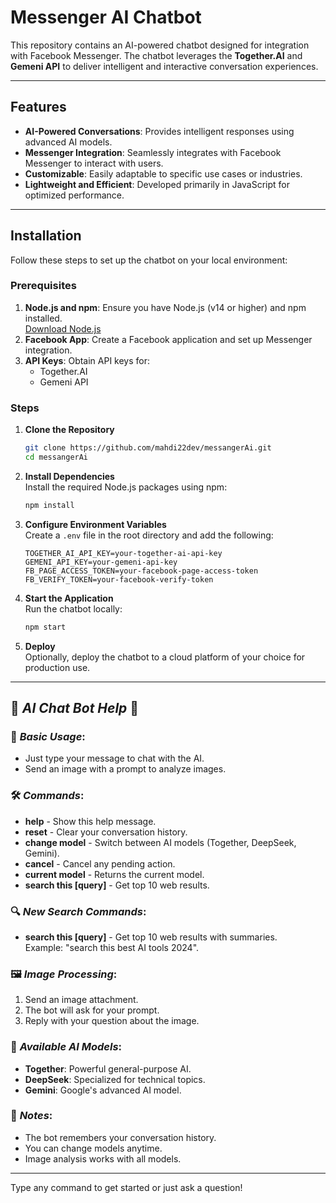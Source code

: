 # Messenger AI Chatbot

This repository contains an AI-powered chatbot designed for integration with Facebook Messenger. The chatbot leverages the **Together.AI** and **Gemeni API** to deliver intelligent and interactive conversation experiences.

---

## Features

- **AI-Powered Conversations**: Provides intelligent responses using advanced AI models.
- **Messenger Integration**: Seamlessly integrates with Facebook Messenger to interact with users.
- **Customizable**: Easily adaptable to specific use cases or industries.
- **Lightweight and Efficient**: Developed primarily in JavaScript for optimized performance.

---

## Installation

Follow these steps to set up the chatbot on your local environment:

### Prerequisites

1. **Node.js and npm**: Ensure you have Node.js (v14 or higher) and npm installed.  
   [Download Node.js](https://nodejs.org/)
2. **Facebook App**: Create a Facebook application and set up Messenger integration.
3. **API Keys**: Obtain API keys for:
   - Together.AI
   - Gemeni API

### Steps

1. **Clone the Repository**  
   ```bash
   git clone https://github.com/mahdi22dev/messangerAi.git
   cd messangerAi
   ```

2. **Install Dependencies**  
   Install the required Node.js packages using npm:
   ```bash
   npm install
   ```

3. **Configure Environment Variables**  
   Create a `.env` file in the root directory and add the following:
   ```env
   TOGETHER_AI_API_KEY=your-together-ai-api-key
   GEMENI_API_KEY=your-gemeni-api-key
   FB_PAGE_ACCESS_TOKEN=your-facebook-page-access-token
   FB_VERIFY_TOKEN=your-facebook-verify-token
   ```

4. **Start the Application**  
   Run the chatbot locally:
   ```bash
   npm start
   ```

5. **Deploy**  
   Optionally, deploy the chatbot to a cloud platform of your choice for production use.

---

## 🤖 *AI Chat Bot Help* 🤖

### 🔹 *Basic Usage*:
- Just type your message to chat with the AI.
- Send an image with a prompt to analyze images.

### 🛠 *Commands*:
- **help** - Show this help message.
- **reset** - Clear your conversation history.
- **change model** - Switch between AI models (Together, DeepSeek, Gemini).
- **cancel** - Cancel any pending action.
- **current model** - Returns the current model.
- **search this [query]** - Get top 10 web results.

### 🔍 *New Search Commands*:
- **search this [query]** - Get top 10 web results with summaries.  
  Example: "search this best AI tools 2024".

### 🖼 *Image Processing*:
1. Send an image attachment.
2. The bot will ask for your prompt.
3. Reply with your question about the image.

### 🧠 *Available AI Models*:
- **Together**: Powerful general-purpose AI.
- **DeepSeek**: Specialized for technical topics.
- **Gemini**: Google's advanced AI model.

### 📝 *Notes*:
- The bot remembers your conversation history.
- You can change models anytime.
- Image analysis works with all models.

---

Type any command to get started or just ask a question!
